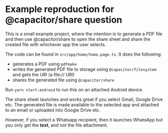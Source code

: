 # Example reproduction for @capacitor/share question

This is a small example project, where the intention is to generate a PDF file and then use @capacitor/share to open the share sheet and share the created file with whichever app the user selects.

The code can be found in `src/app/home/home.page.ts`. It does the following:
- generates a PDF using `pdfmake`
- writes the generated PDF file to storage using `@capacitor/filesystem` and gets the URI (a file:// URI)
- shares the generated file using `@capacitor/share`

Run `yarn start:android` to run this on an attached Android device.

The share sheet launches and works great if you select Gmail, Google Drive etc. The generated file is made available to the selected app and attached to an email or uploaded into Google Drive etc.

However, if you select a Whatsapp recipient, then it launches WhatsApp but you only get the **text**, and not the file attachment.
